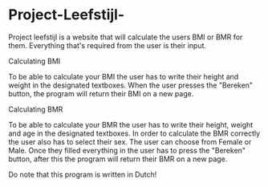 # Project-Leefstijl-

Project leefstijl is a website that will calculate the users BMI or BMR for them. Everything that's required from the user is their input. 

Calculating BMI

To be able to calculate your BMI the user has to write their height and weight in the designated textboxes. 
When the user presses the "Bereken" button, the program will return their BMI on a new page. 

Calculating BMR

To be able to calculate your BMR the user has to write their height, weight and age in the designated textboxes. In order to calculate the BMR correctly the user also has to select their sex.
The user can choose from Female or Male. Once they filled everything in the user has to press the "Bereken" button, after this the program will return their BMR on a new page. 

Do note that this program is written in Dutch!
